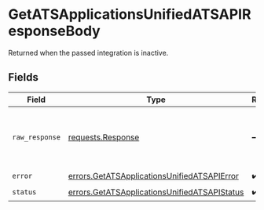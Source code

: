 # GetATSApplicationsUnifiedATSAPIResponseBody

Returned when the passed integration is inactive.


## Fields

| Field                                                                                                        | Type                                                                                                         | Required                                                                                                     | Description                                                                                                  |
| ------------------------------------------------------------------------------------------------------------ | ------------------------------------------------------------------------------------------------------------ | ------------------------------------------------------------------------------------------------------------ | ------------------------------------------------------------------------------------------------------------ |
| `raw_response`                                                                                               | [requests.Response](https://requests.readthedocs.io/en/latest/api/#requests.Response)                        | :heavy_minus_sign:                                                                                           | Raw HTTP response; suitable for custom response parsing                                                      |
| `error`                                                                                                      | [errors.GetATSApplicationsUnifiedATSAPIError](../../models/errors/getatsapplicationsunifiedatsapierror.md)   | :heavy_check_mark:                                                                                           | N/A                                                                                                          |
| `status`                                                                                                     | [errors.GetATSApplicationsUnifiedATSAPIStatus](../../models/errors/getatsapplicationsunifiedatsapistatus.md) | :heavy_check_mark:                                                                                           | N/A                                                                                                          |